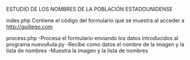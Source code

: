 ESTUDIO DE LOS NOMBRES DE LA POBLACIÓN ESTADOUNIDENSE

index.php
	Contiene el código del formulario que se muestra al acceder a http://guillego.com

process.php
	-Procesa el formulario enviando los datos introducidos al programa nuevoAula.py
	-Recibe como datos el nombre de la imagen y la lista de nombres
	-Muestra la imagen y la lista de nombres
